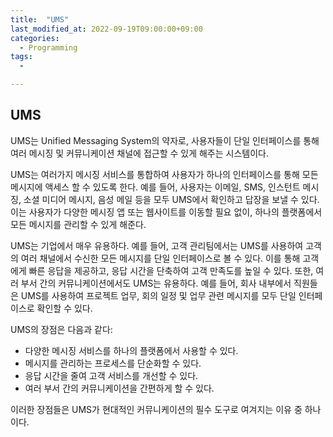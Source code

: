 ```yaml
---
title:  "UMS"
last_modified_at: 2022-09-19T09:00:00+09:00
categories:
  - Programming
tags: 
  - 

---
```


## UMS

UMS는 Unified Messaging System의 약자로, 사용자들이 단일 인터페이스를 통해 여러 메시징 및 커뮤니케이션 채널에 접근할 수 있게 해주는 시스템이다.

UMS는 여러가지 메시징 서비스를 통합하여 사용자가 하나의 인터페이스를 통해 모든 메시지에 액세스 할 수 있도록 한다. 예를 들어, 사용자는 이메일, SMS, 인스턴트 메시징, 소셜 미디어 메시지, 음성 메일 등을 모두 UMS에서 확인하고 답장을 보낼 수 있다. 이는 사용자가 다양한 메시징 앱 또는 웹사이트를 이동할 필요 없이, 하나의 플랫폼에서 모든 메시지를 관리할 수 있게 해준다.

UMS는 기업에서 매우 유용하다. 예를 들어, 고객 관리팀에서는 UMS를 사용하여 고객의 여러 채널에서 수신한 모든 메시지를 단일 인터페이스로 볼 수 있다. 이를 통해 고객에게 빠른 응답을 제공하고, 응답 시간을 단축하여 고객 만족도를 높일 수 있다. 또한, 여러 부서 간의 커뮤니케이션에서도 UMS는 유용하다. 예를 들어, 회사 내부에서 직원들은 UMS를 사용하여 프로젝트 업무, 회의 일정 및 업무 관련 메시지를 모두 단일 인터페이스로 확인할 수 있다.

UMS의 장점은 다음과 같다:

* 다양한 메시징 서비스를 하나의 플랫폼에서 사용할 수 있다.
* 메시지를 관리하는 프로세스를 단순화할 수 있다.
* 응답 시간을 줄여 고객 서비스를 개선할 수 있다.
* 여러 부서 간의 커뮤니케이션을 간편하게 할 수 있다.

이러한 장점들은 UMS가 현대적인 커뮤니케이션의 필수 도구로 여겨지는 이유 중 하나이다.


